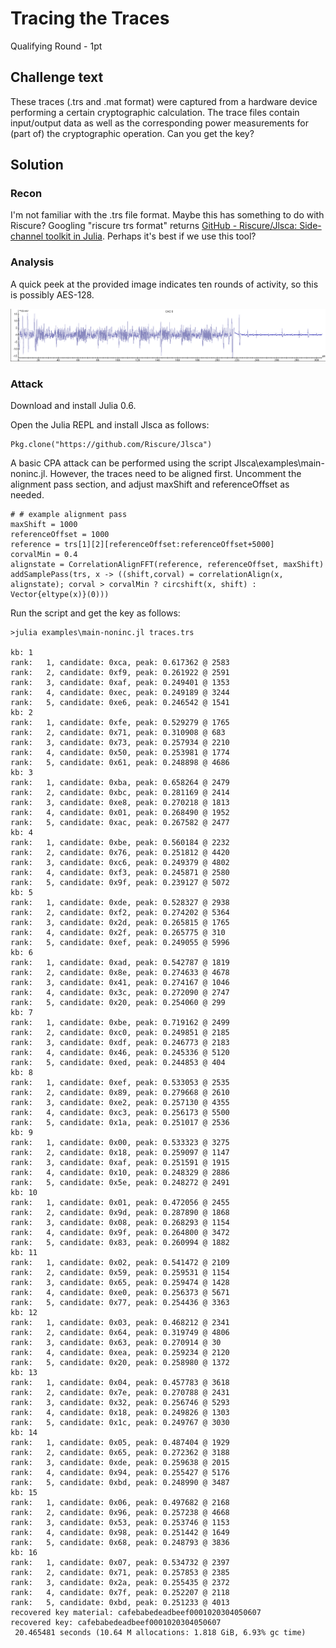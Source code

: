 # Tracing the Traces

Qualifying Round - 1pt

## Challenge text

These traces (.trs and .mat format) were captured from a hardware device performing a certain cryptographic calculation. The trace files contain input/output data as well as the corresponding power measurements for (part of) the cryptographic operation. Can you get the key?

## Solution

### Recon

I'm not familiar with the .trs file format.  Maybe this has something to do with Riscure?  Googling "riscure trs format" returns [GitHub - Riscure/Jlsca: Side-channel toolkit in Julia](https://github.com/Riscure/Jlsca).  Perhaps it's best if we use this tool?

### Analysis

A quick peek at the provided image indicates ten rounds of activity, so this is possibly AES-128.

![Tracing the Traces Overview](../Images/traces_overview.png)

### Attack

Download and install Julia 0.6.

Open the Julia REPL and install Jlsca as follows:

	Pkg.clone("https://github.com/Riscure/Jlsca")

A basic CPA attack can be performed using the script Jlsca\examples\main-noninc.jl.  However, the traces need to be aligned first.  Uncomment the alignment pass section, and adjust maxShift and referenceOffset as needed.

	# # example alignment pass
	maxShift = 1000
	referenceOffset = 1000
	reference = trs[1][2][referenceOffset:referenceOffset+5000]
	corvalMin = 0.4
	alignstate = CorrelationAlignFFT(reference, referenceOffset, maxShift)
	addSamplePass(trs, x -> ((shift,corval) = correlationAlign(x, alignstate); corval > corvalMin ? circshift(x, shift) : Vector{eltype(x)}(0)))

Run the script and get the key as follows:

	>julia examples\main-noninc.jl traces.trs

	kb: 1
	rank:   1, candidate: 0xca, peak: 0.617362 @ 2583
	rank:   2, candidate: 0xf9, peak: 0.261922 @ 2591
	rank:   3, candidate: 0xaf, peak: 0.249401 @ 1353
	rank:   4, candidate: 0xec, peak: 0.249189 @ 3244
	rank:   5, candidate: 0xe6, peak: 0.246542 @ 1541
	kb: 2
	rank:   1, candidate: 0xfe, peak: 0.529279 @ 1765
	rank:   2, candidate: 0x71, peak: 0.310908 @ 683
	rank:   3, candidate: 0x73, peak: 0.257934 @ 2210
	rank:   4, candidate: 0x50, peak: 0.253981 @ 1774
	rank:   5, candidate: 0x61, peak: 0.248898 @ 4686
	kb: 3
	rank:   1, candidate: 0xba, peak: 0.658264 @ 2479
	rank:   2, candidate: 0xbc, peak: 0.281169 @ 2414
	rank:   3, candidate: 0xe8, peak: 0.270218 @ 1813
	rank:   4, candidate: 0x01, peak: 0.268490 @ 1952
	rank:   5, candidate: 0xac, peak: 0.267582 @ 2477
	kb: 4
	rank:   1, candidate: 0xbe, peak: 0.560184 @ 2232
	rank:   2, candidate: 0x76, peak: 0.251812 @ 4420
	rank:   3, candidate: 0xc6, peak: 0.249379 @ 4802
	rank:   4, candidate: 0xf3, peak: 0.245871 @ 2580
	rank:   5, candidate: 0x9f, peak: 0.239127 @ 5072
	kb: 5
	rank:   1, candidate: 0xde, peak: 0.528327 @ 2938
	rank:   2, candidate: 0xf2, peak: 0.274202 @ 5364
	rank:   3, candidate: 0x2d, peak: 0.265815 @ 1765
	rank:   4, candidate: 0x2f, peak: 0.265775 @ 310
	rank:   5, candidate: 0xef, peak: 0.249055 @ 5996
	kb: 6
	rank:   1, candidate: 0xad, peak: 0.542787 @ 1819
	rank:   2, candidate: 0x8e, peak: 0.274633 @ 4678
	rank:   3, candidate: 0x41, peak: 0.274167 @ 1046
	rank:   4, candidate: 0x3c, peak: 0.272090 @ 2747
	rank:   5, candidate: 0x20, peak: 0.254060 @ 299
	kb: 7
	rank:   1, candidate: 0xbe, peak: 0.719162 @ 2499
	rank:   2, candidate: 0xc0, peak: 0.249851 @ 2185
	rank:   3, candidate: 0xdf, peak: 0.246773 @ 2183
	rank:   4, candidate: 0x46, peak: 0.245336 @ 5120
	rank:   5, candidate: 0xed, peak: 0.244853 @ 404
	kb: 8
	rank:   1, candidate: 0xef, peak: 0.533053 @ 2535
	rank:   2, candidate: 0x89, peak: 0.279668 @ 2610
	rank:   3, candidate: 0xe2, peak: 0.257130 @ 4355
	rank:   4, candidate: 0xc3, peak: 0.256173 @ 5500
	rank:   5, candidate: 0x1a, peak: 0.251017 @ 2536
	kb: 9
	rank:   1, candidate: 0x00, peak: 0.533323 @ 3275
	rank:   2, candidate: 0x18, peak: 0.259097 @ 1147
	rank:   3, candidate: 0xaf, peak: 0.251591 @ 1915
	rank:   4, candidate: 0x10, peak: 0.248329 @ 2886
	rank:   5, candidate: 0x5e, peak: 0.248272 @ 2491
	kb: 10
	rank:   1, candidate: 0x01, peak: 0.472056 @ 2455
	rank:   2, candidate: 0x9d, peak: 0.287890 @ 1868
	rank:   3, candidate: 0x08, peak: 0.268293 @ 1154
	rank:   4, candidate: 0x9f, peak: 0.264800 @ 3472
	rank:   5, candidate: 0x83, peak: 0.260994 @ 1882
	kb: 11
	rank:   1, candidate: 0x02, peak: 0.541472 @ 2109
	rank:   2, candidate: 0x59, peak: 0.259531 @ 1154
	rank:   3, candidate: 0x65, peak: 0.259474 @ 1428
	rank:   4, candidate: 0xe0, peak: 0.256373 @ 5671
	rank:   5, candidate: 0x77, peak: 0.254436 @ 3363
	kb: 12
	rank:   1, candidate: 0x03, peak: 0.468212 @ 2341
	rank:   2, candidate: 0x64, peak: 0.319749 @ 4806
	rank:   3, candidate: 0x63, peak: 0.270914 @ 30
	rank:   4, candidate: 0xea, peak: 0.259234 @ 2120
	rank:   5, candidate: 0x20, peak: 0.258980 @ 1372
	kb: 13
	rank:   1, candidate: 0x04, peak: 0.457783 @ 3618
	rank:   2, candidate: 0x7e, peak: 0.270788 @ 2431
	rank:   3, candidate: 0x32, peak: 0.256746 @ 5293
	rank:   4, candidate: 0x18, peak: 0.249826 @ 1303
	rank:   5, candidate: 0x1c, peak: 0.249767 @ 3030
	kb: 14
	rank:   1, candidate: 0x05, peak: 0.487404 @ 1929
	rank:   2, candidate: 0x65, peak: 0.272362 @ 3188
	rank:   3, candidate: 0xde, peak: 0.259638 @ 2015
	rank:   4, candidate: 0x94, peak: 0.255427 @ 5176
	rank:   5, candidate: 0xbd, peak: 0.248990 @ 3487
	kb: 15
	rank:   1, candidate: 0x06, peak: 0.497682 @ 2168
	rank:   2, candidate: 0x96, peak: 0.257238 @ 4668
	rank:   3, candidate: 0x53, peak: 0.253746 @ 1153
	rank:   4, candidate: 0x98, peak: 0.251442 @ 1649
	rank:   5, candidate: 0x68, peak: 0.248793 @ 3836
	kb: 16
	rank:   1, candidate: 0x07, peak: 0.534732 @ 2397
	rank:   2, candidate: 0x71, peak: 0.257853 @ 2385
	rank:   3, candidate: 0x2a, peak: 0.255435 @ 2372
	rank:   4, candidate: 0x7f, peak: 0.252207 @ 2118
	rank:   5, candidate: 0xbd, peak: 0.251233 @ 4013
	recovered key material: cafebabedeadbeef0001020304050607
	recovered key: cafebabedeadbeef0001020304050607
	 20.465481 seconds (10.64 M allocations: 1.818 GiB, 6.93% gc time)

